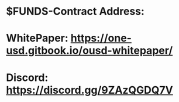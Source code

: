# $FUNDS-Contract Address: ############
# WhitePaper: https://one-usd.gitbook.io/ousd-whitepaper/
# Discord: https://discord.gg/9ZAzQGDQ7V
